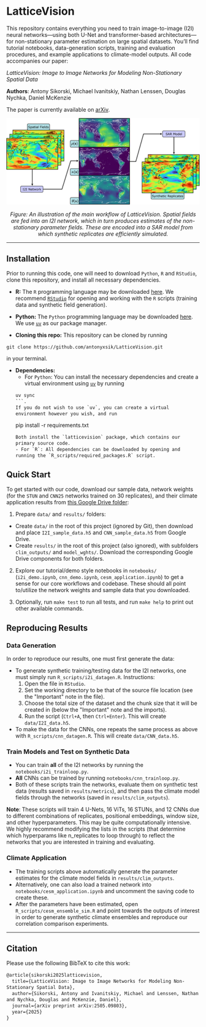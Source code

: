 # LatticeVision 

This repository contains everything you need to train image-to-image (I2I) neural networks—using both U-Net and transformer-based architectures—for non-stationary parameter estimation on large spatial datasets. You’ll find tutorial notebooks, data-generation scripts, training and evaluation procedures, and example applications to climate-model outputs. All code accompanies our paper:

*LatticeVision: Image to Image Networks for Modeling Non-Stationary Spatial Data*

**Authors**: Antony Sikorski, Michael Ivanitskiy, Nathan Lenssen, Douglas Nychka, Daniel McKenzie

The paper is currently available on [arXiv](https://arxiv.org/abs/2505.09803).

<p align="center">
  <img src="results/figures/flowchart_v5.png" alt="The main workflow of LatticeVision." width="700"/>
<p align="center"><em>Figure: An illustration of the main workflow of LatticeVision. Spatial fields are fed into an I2I
network, which in turn produces estimates of the non-stationary parameter fields. These are encoded
into a SAR model from which synthetic replicates are efficiently simulated. </em></p>

---

## Installation

Prior to running this code, one will need to download `Python`, `R` and `RStudio`, clone this repository, and install all necessary dependencies. 

- **R:** The `R` programming language may be downloaded [here](https://cran.r-project.org/bin/windows/base/). We recommend [`RStudio`](https://posit.co/download/rstudio-desktop/) for opening and working with the `R` scripts (training data and synthetic field generation). 

- **Python:** The `Python` programming language may be downloaded [here](https://www.python.org/downloads/). We use [`uv`](https://docs.astral.sh/uv/getting-started/installation/) as our package manager. 

- **Cloning this repo:** This repository can be cloned by running 
```
git clone https://github.com/antonyxsik/LatticeVision.git
``` 
in your terminal. 

- **Dependencies:**
  - For `Python`: You can install the necessary dependencies and create a virtual environment using [`uv`](https://docs.astral.sh/uv/) by running 
  ```
  uv sync
  ```. 
  If you do not wish to use `uv`, you can create a virtual environment however you wish, and run 
  ```
  pip install -r requirements.txt
  ```. 
  Both install the `latticevision` package, which contains our primary source code.
  - For `R`: All dependencies can be downloaded by opening and running the `R_scripts/required_packages.R` script.

## Quick Start 

To get started with our code, download our sample data, network weights (for the `STUN` and `CNN25` networks trained on 30 replicates), and their climate application results from [this Google Drive folder](https://drive.google.com/drive/folders/1OcgHHqqNmK48qdvHCP_PQpXXKq_EYCWD?usp=sharing):

1. Prepare `data/` and `results/` folders: 
  - Create `data/` in the root of this project (ignored by Git), then download and place `I2I_sample_data.h5` and `CNN_sample_data.h5` from Google Drive. 
  - Create `results/` in the root of this project (also ignored), with subfolders `clim_outputs/` and `model_wghts/`. Download the corresponding Google Drive components for both folders. 

2. Explore our tutorial/demo style notebooks in `notebooks/` (`i2i_demo.ipynb`, `cnn_demo.ipynb`, `cesm_application.ipynb`) to get a sense for our core workflows and codebase. These should all point to/utilize the network weights and sample data that you downloaded. 

3. Optionally, run `make test` to run all tests, and run `make help` to print out other available commands. 

## Reproducing Results

### Data Generation
In order to reproduce our results, one must first generate the data:
- To generate synthetic training/testing data for the I2I networks, one must simply run `R_scripts/i2i_datagen.R`. Instructions:
  1. Open the file in `RStudio`.
  2. Set the working directory to be that of the source file location (see the "Important" note in the file).
  3. Choose the total size of the dataset and the chunk size that it will be created in (below the "Important" note and the imports).
  4. Run the script (``Ctrl+A``, then ``Ctrl+Enter``). This will create `data/I2I_data.h5`. 
- To make the data for the CNNs, one repeats the same process as above with `R_scripts/cnn_datagen.R`. This will create `data/CNN_data.h5`.

### Train Models and Test on Synthetic Data
- You can train **all** of the I2I networks by running the `notebooks/i2i_trainloop.py`. 
- **All** CNNs can be trained by running `notebooks/cnn_trainloop.py`.
- Both of these scripts train the networks, evaluate them on synthetic test data (results saved in `results/metrics`), and then pass the climate model fields through the networks (saved in `results/clim_outputs`). 

**Note**: These scripts will train 4 U-Nets, 16 ViTs, 16 STUNs, and 12 CNNs due to different combinations of replicates, positional embeddings, window size, and other hyperparameters. This may be quite computationally intensive. We highly recommend modifying the lists in the scripts (that determine which hyperparams like n_replicates to loop through) to reflect the networks that you are interested in training and evaluating.  


### Climate Application
- The training scripts above automatically generate the parameter estimates for the climate model fields in `results/clim_outputs`. 
- Alternatively, one can also load a trained network into `notebooks/cesm_application.ipynb` and uncomment the saving code to create these. 
- After the parameters have been estimated, open `R_scripts/cesm_ensemble_sim.R` and point towards the outputs of interest in order to generate synthetic climate ensembles and reproduce our correlation comparison experiments. 

---

## Citation

Please use the following BibTeX to cite this work: 

```{bibtex}
@article{sikorski2025latticevision,
  title={LatticeVision: Image to Image Networks for Modeling Non-Stationary Spatial Data},
  author={Sikorski, Antony and Ivanitskiy, Michael and Lenssen, Nathan and Nychka, Douglas and McKenzie, Daniel},
  journal={arXiv preprint arXiv:2505.09803},
  year={2025}
}
```

